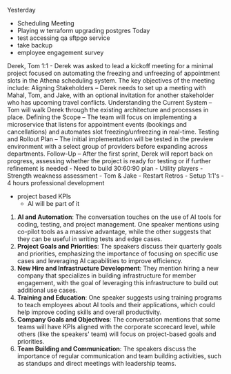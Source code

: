 Yesterday
  - Scheduling Meeting
  - Playing w terraform upgrading postgres
Today
  - test accessing qa sftpgo service
  - take backup
  - employee engagement survey

  Derek, Tom 1:1
    - Derek was asked to lead a kickoff meeting for a minimal project focused on automating the freezing and unfreezing of appointment slots in the Athena scheduling system. The key objectives of the meeting include:
      Aligning Stakeholders – Derek needs to set up a meeting with Mahal, Tom, and Jake, with an optional invitation for another stakeholder who has upcoming travel conflicts.
      Understanding the Current System – Tom will walk Derek through the existing architecture and processes in place.
      Defining the Scope – The team will focus on implementing a microservice that listens for appointment events (bookings and cancellations) and automates slot freezing/unfreezing in real-time.
      Testing and Rollout Plan – The initial implementation will be tested in the preview environment with a select group of providers before expanding across departments.
      Follow-Up – After the first sprint, Derek will report back on progress, assessing whether the project is ready for testing or if further refinement is needed
    - Need to build 30:60:90 plan
      - Utility players
      - Strength weakness assessment
      - Tom & Jake
        - Restart Retros
        - Setup 1:1's
      - 4 hours professional development
  - project based KPIs
    - AI will be part of it
  1. **AI and Automation**: The conversation touches on the use of AI tools for coding, testing, and project management. One speaker mentions using co-pilot tools as a massive advantage, while the other suggests that they can be useful in writing tests and edge cases.
  2. **Project Goals and Priorities**: The speakers discuss their quarterly goals and priorities, emphasizing the importance of focusing on specific use cases and leveraging AI capabilities to improve efficiency.
  3. **New Hire and Infrastructure Development**: They mention hiring a new company that specializes in building infrastructure for member engagement, with the goal of leveraging this infrastructure to build out additional use cases.
  4. **Training and Education**: One speaker suggests using training programs to teach employees about AI tools and their applications, which could help improve coding skills and overall productivity.
  5. **Company Goals and Objectives**: The conversation mentions that some teams will have KPIs aligned with the corporate scorecard level, while others (like the speakers' team) will focus on project-based goals and priorities.
  6. **Team Building and Communication**: The speakers discuss the importance of regular communication and team building activities, such as standups and direct meetings with leadership teams.
